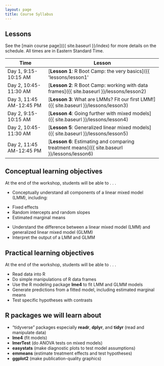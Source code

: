 ```yaml
---
layout: page
title: Course Syllabus
---
```


## Lessons

See the [main course page]({{ site.baseurl }}/index) for more details on the schedule. All times are in Eastern Standard Time.

Time                             | Lesson
-------------------------------- | ----------------------------------------------------------
Day 1, 9:15-10:15 AM             | [**Lesson 1**: R Boot Camp: the very basics]({{ 'lessons/lesson1' | relative_url }})
Day 2, 10:45-11:30 AM            | [**Lesson 2**: R Boot Camp: working with data frames]({{ site.baseurl }}/lessons/lesson2)
Day 3, 11:45 AM-12:45 PM         | [**Lesson 3**: What are LMMs? Fit our first LMM!]({{ site.baseurl }}/lessons/lesson3)
Day 2, 9:15-10:15 AM             | [**Lesson 4**: Going further with mixed models]({{ site.baseurl }}/lessons/lesson4)
Day 2, 10:45-11:30 AM            | [**Lesson 5**: Generalized linear mixed models]({{ site.baseurl }}/lessons/lesson5)
Day 2, 11:45 AM-12:45 PM         | [**Lesson 6**: Estimating and comparing treatment means]({{ site.baseurl }}/lessons/lesson6)

## Conceptual learning objectives

At the end of the workshop, students will be able to . . . 

-	Conceptually understand all components of a linear mixed model (LMM), including: 
  +	Fixed effects
  +	Random intercepts and random slopes
  +	Estimated marginal means
- Understand the difference between a linear mixed model (LMM) and generalized linear mixed model (GLMM)
-	Interpret the output of a LMM and GLMM

## Practical learning objectives

At the end of the workshop, students will be able to . . .

- Read data into R
- Do simple manipulations of R data frames
- Use the R modeling package **lme4** to fit LMM and GLMM models
-	Generate predictions from a fitted model, including estimated marginal means
-	Test specific hypotheses with contrasts

## R packages we will learn about

-	“tidyverse” packages especially **readr**, **dplyr**, and **tidyr** (read and manipulate data)
-	**lme4** (fit models)
- **lmerTest** (do ANOVA tests on mixed models)
- **easystats** (make diagnostic plots to test model assumptions)
-	**emmeans** (estimate treatment effects and test hypotheses)
-	**ggplot2** (make publication-quality graphics)

